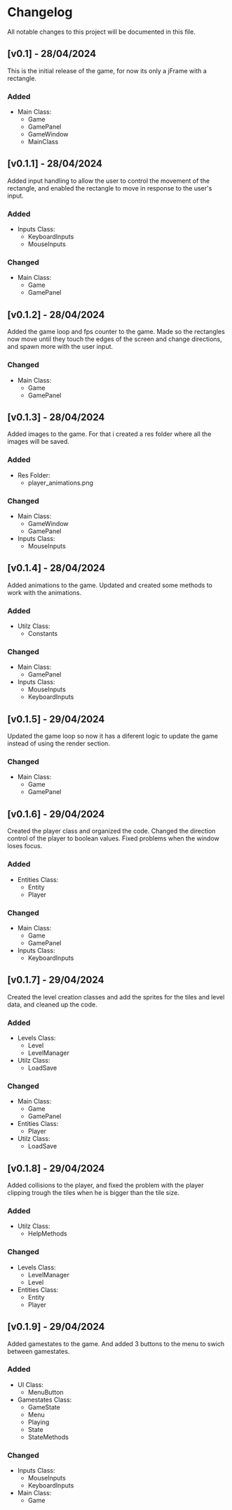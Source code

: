 # Changelog
All notable changes to this project will be documented in this file.
 
## [v0.1] - 28/04/2024
 
This is the initial release of the game, for now its only a jFrame with a rectangle.
 
### Added
- Main Class:
  - Game
  - GamePanel
  - GameWindow
  - MainClass

## [v0.1.1] - 28/04/2024
 
Added input handling to allow the user to control the movement of the rectangle, and enabled the rectangle to move in response to the user's input.
 
### Added
- Inputs Class:
  - KeyboardInputs
  - MouseInputs

### Changed
- Main Class:
  - Game
  - GamePanel

## [v0.1.2] - 28/04/2024
 
Added the game loop and fps counter to the game. Made so the rectangles now move until they touch the edges of the screen and change directions, and spawn more with the user input.
 
### Changed
- Main Class:
  - Game
  - GamePanel

## [v0.1.3] - 28/04/2024
 
Added images to the game. For that i created a res folder where all the images will be saved.

### Added
- Res Folder:
  - player_animations.png
### Changed
- Main Class:
  - GameWindow
  - GamePanel
- Inputs Class:
  - MouseInputs

## [v0.1.4] - 28/04/2024
 
Added animations to the game. Updated and created some methods to work with the animations.

### Added
- Utilz Class:
  - Constants
### Changed
- Main Class:
  - GamePanel
- Inputs Class:
  - MouseInputs
  - KeyboardInputs

## [v0.1.5] - 29/04/2024
 
Updated the game loop so now it has a diferent logic to update the game instead of using the render section.

### Changed
- Main Class:
  - Game
  - GamePanel

## [v0.1.6] - 29/04/2024
 
Created the player class and organized the code. Changed the direction control of the player to boolean values. Fixed problems when the window loses focus.

### Added
- Entities Class:
  - Entity
  - Player
### Changed
- Main Class:
  - Game
  - GamePanel
- Inputs Class:
  - KeyboardInputs

## [v0.1.7] - 29/04/2024
 
Created the level creation classes and add the sprites for the tiles and level data, and cleaned up the code.

### Added
- Levels Class:
  - Level
  - LevelManager
- Utilz Class:
  - LoadSave
### Changed
- Main Class:
  - Game
  - GamePanel
- Entities Class:
  - Player
- Utilz Class:
  - LoadSave

## [v0.1.8] - 29/04/2024
 
Added collisions to the player, and fixed the problem with the player clipping trough the tiles when he is bigger than the tile size.

### Added
- Utilz Class:
  - HelpMethods
### Changed
- Levels Class:
  - LevelManager
  - Level
- Entities Class:
  - Entity
  - Player

## [v0.1.9] - 29/04/2024
 
Added gamestates to the game. And added 3 buttons to the menu to swich between gamestates.

### Added
- UI Class:
  - MenuButton
- Gamestates Class:
  - GameState
  - Menu
  - Playing
  - State
  - StateMethods
### Changed
- Inputs Class:
  - MouseInputs
  - KeyboardInputs
- Main Class:
  - Game